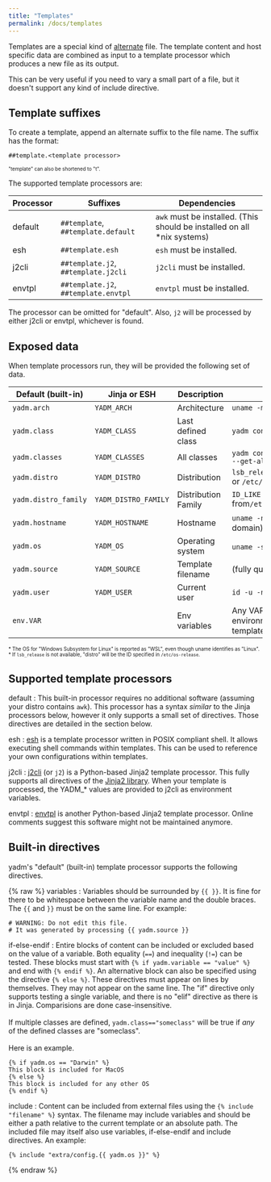 ```yaml
---
title: "Templates"
permalink: /docs/templates
---
```

Templates are a special kind of [alternate](/docs/alternates) file. The template
content and host specific data are combined as input to a template processor
which produces a new file as its output.

This can be very useful if you need to vary a small part of a file, but it
doesn't support any kind of include directive.

## Template suffixes

To create a template, append an alternate suffix to the file name.
The suffix has the format:

    ##template.<template processor>

<sub><sup>
"template" can also be shortened to "t".
</sup></sub>

The supported template processors are:

| Processor | Suffixes                             | Dependencies                                                            |
| -         | -                                    | -                                                                       |
| default   | `##template`, `##template.default`   | `awk` must be installed. (This should be installed on all *nix systems) |
| esh       | `##template.esh`                     | `esh` must be installed.                                                |
| j2cli     | `##template.j2`, `##template.j2cli`  | `j2cli` must be installed.                                              |
| envtpl    | `##template.j2`, `##template.envtpl` | `envtpl` must be installed.                                             |

The processor can be omitted for "default".
Also, `j2` will be processed by either j2cli or envtpl, whichever is found.

## Exposed data

When template processors run, they will be provided the following set of data.


| Default (built-in)   | Jinja or ESH         | Description         | Source                                                                      |
| -                    | -                    | -                   | -                                                                           |
| `yadm.arch`          | `YADM_ARCH`          | Architecture        | <code>uname&nbsp;&#8209;m</code>                                            |
| `yadm.class`         | `YADM_CLASS`         | Last defined class  | <code>yadm&nbsp;config&nbsp;local.class</code>                              |
| `yadm.classes`       | `YADM_CLASSES`       | All classes         | <code>yadm&nbsp;config &#8209;&#8209;get&#8209;all&nbsp;local.class</code>  |
| `yadm.distro`        | `YADM_DISTRO`        | Distribution        | <code>lsb_release&nbsp;&#8209;si</code><br/>or <code>/etc/os-release</code> |
| `yadm.distro_family` | `YADM_DISTRO_FAMILY` | Distribution Family | `ID_LIKE` from<code>/etc/os&#8209;release</code>                            |
| `yadm.hostname`      | `YADM_HOSTNAME`      | Hostname            | <code>uname&nbsp;&#8209;n</code> (without domain)                           |
| `yadm.os`            | `YADM_OS`            | Operating system    | <code>uname&nbsp;&#8209;s</code> <sup>*</sup>                               |
| `yadm.source`        | `YADM_SOURCE`        | Template filename   | (fully qualified path)                                                      |
| `yadm.user`          | `YADM_USER`          | Current user        | <code>id&nbsp;&#8209;u&nbsp;&#8209;n</code>                                 |
| `env.VAR`            |                      | Env variables       | Any VAR in the environment while yadm templates are processed               |

<sub><sup>*
The OS for "Windows Subsystem for Linux" is reported as "WSL", even though uname identifies as "Linux".
<br/>
*
If `lsb_release` is not available, "distro" will be the ID specified in `/etc/os-release`.
</sup></sub>

## Supported template processors

default
: This built-in processor requires no additional software (assuming your distro
contains `awk`). This processor has a syntax _similar_ to the Jinja processors
below, however it only supports a small set of directives. Those directives are
detailed in the section below.

esh
: [esh][esh] is a template processor written in POSIX compliant shell. It allows
executing shell commands within templates.  This  can  be used  to reference
your own configurations within templates.

j2cli
: [j2cli][j2cli] (or `j2`) is a Python-based Jinja2 template processor. This
fully supports all directives of the [Jinja2 library][jinja]. When your template is
processed, the YADM_* values are provided to j2cli as environment variables.

envtpl
: [envtpl][envtpl] is another Python-based Jinja2 template processor. Online
comments suggest this software might not be maintained anymore.

## Built-in directives
yadm's "default" (built-in) template processor supports the following directives.

{% raw %}
variables
: Variables should be surrounded by `{{ }}`. It is fine for there to be
whitespace between the variable name and the double braces. The `{{` and
`}}` must be on the same line. For example:

```jinja
# WARNING: Do not edit this file.
# It was generated by processing {{ yadm.source }}
```

if-else-endif
: Entire blocks of content can be included or excluded based on the value of a
variable. Both equality (`==`) and inequality (`!=`) can be tested. These
blocks must start with `{% if yadm.variable == "value" %}` and end with
`{% endif %}`. An alternative block can also be specified using the directive
`{% else %}`. These directives must appear on lines by themselves. They may not
appear on the same line. The "if" directive only supports testing a single
variable, and there is no "elif" directive as there is in Jinja. Comparisions
are done case-insensitive.
<br><br>
If multiple classes are defined, `yadm.class=="someclass"` will be true if *any*
of the defined classes are "someclass".
<br><br>
Here is an example.

```jinja
{% if yadm.os == "Darwin" %}
This block is included for MacOS
{% else %}
This block is included for any other OS
{% endif %}
```

include
: Content can be included from external files using the
`{% include "filename" %}` syntax. The filename may include variables and
should be either a path relative to the current template or an absolute
path. The included file may itself also use variables, if-else-endif and
include directives. An example:

```jinja
{% include "extra/config.{{ yadm.os }}" %}
```

{% endraw %}

[envtpl]: https://github.com/andreasjansson/envtpl
[esh]: https://github.com/jirutka/esh
[j2cli]: https://github.com/kolypto/j2cli
[jinja]: https://jinja.palletsprojects.com
